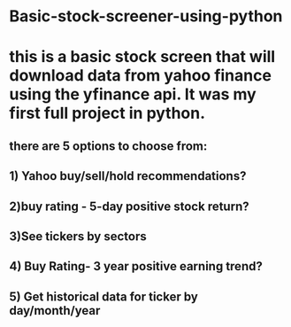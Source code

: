 # Basic-stock-screener-using-python
# this is a basic stock screen that will download data from yahoo finance using the yfinance api. It was my first full project in python. 
## there are 5 options to choose from:
## 1) Yahoo buy/sell/hold recommendations?
## 2)buy rating - 5-day positive stock return?
## 3)See tickers by sectors
## 4) Buy Rating- 3 year positive earning trend?
## 5) Get historical data for ticker by day/month/year
